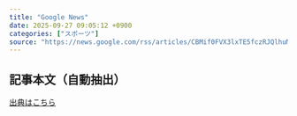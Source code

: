 ```yaml
---
title: "Google News"
date: 2025-09-27 09:05:12 +0900
categories: ["スポーツ"]
source: "https://news.google.com/rss/articles/CBMif0FVX3lxTE5fczRJQlhuM2NMTlA5b3NZbzFIenphMEVWTjhHWFE2V29Ndngzd19GUy0xNlRGQ0E0Ml9ZTi01VWNUNnV1cHN0NG5sVHJKSVNiY0Y0QzM5aUgydEJCLVZzSm5SeWdEZERGUFBhUE5sc0F5Tkc1SGhLaHQyUGxuazA?oc=5"
---
```


## 記事本文（自動抽出）
<body class="y0K44d EA71Tc" id="readabilityBody"></body>

[出典はこちら](https://news.google.com/rss/articles/CBMif0FVX3lxTE5fczRJQlhuM2NMTlA5b3NZbzFIenphMEVWTjhHWFE2V29Ndngzd19GUy0xNlRGQ0E0Ml9ZTi01VWNUNnV1cHN0NG5sVHJKSVNiY0Y0QzM5aUgydEJCLVZzSm5SeWdEZERGUFBhUE5sc0F5Tkc1SGhLaHQyUGxuazA?oc=5)
